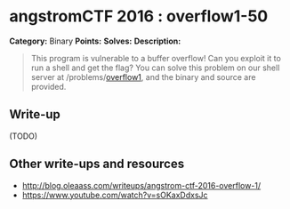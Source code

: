 # angstromCTF 2016 : overflow1-50

**Category:** Binary
**Points:** 
**Solves:** 
**Description:**

> This program is vulnerable to a buffer overflow! Can you exploit it to run a shell and get the flag? You can solve this problem on our shell server at /problems/[overflow1](./overflow1), and the binary and source are provided. 


## Write-up

(TODO)

## Other write-ups and resources

* http://blog.oleaass.com/writeups/angstrom-ctf-2016-overflow-1/
* https://www.youtube.com/watch?v=sOKaxDdxsJc
